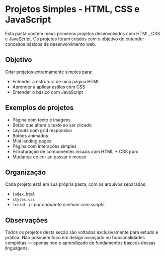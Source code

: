 # Projetos Simples - HTML, CSS e JavaScript

Esta pasta contém meus primeiros projetos desenvolvidos com HTML, CSS e JavaScript. Os projetos foram criados com o objetivo de entender conceitos básicos de desenvolvimento web.

## Objetivo

Criar projetos extremamente simples para:

- Entender a estrutura de uma página HTML
- Aprender a aplicar estilos com CSS
- Entender o básico com JavaScript

## Exemplos de projetos

- Página com texto e imagens
- Botão que altera o texto ao ser clicado
- Layouts com grid responsivo
- Botões animados
- Mini landing pages
- Página com interações simples
- Estruturação de componentes visuais com HTML + CSS puro
- Mudança de cor ao passar o mouse


## Organização

Cada projeto está em sua própria pasta, com os arquivos separados:
- `index.html`
- `styles.css`
- `script.js` *por enquanto nenhum com scripts*

## Observações

Todos os projetos desta seção são voltados exclusivamente para estudo e prática. Não possuem foco em design avançado ou funcionalidades completas — apenas noo e aprendizado de fundamentos básicos dessas linguagens.
